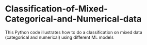 # Classification-of-Mixed-Categorical-and-Numerical-data
This Python code illustrates how to do a classification on mixed data (categorical and numerical) using different ML models
